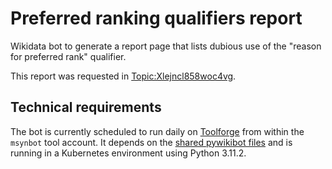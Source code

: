 # Preferred ranking qualifiers report
Wikidata bot to generate a report page that lists dubious use of the "reason for preferred rank" qualifier.

This report was requested in [Topic:Xlejncl858woc4vg](https://www.wikidata.org/wiki/Topic:Xlejncl858woc4vg).

## Technical requirements
The bot is currently scheduled to run daily on [Toolforge](https://wikitech.wikimedia.org/wiki/Portal:Toolforge) from within the `msynbot` tool account. It depends on the [shared pywikibot files](https://wikitech.wikimedia.org/wiki/Help:Toolforge/Pywikibot#Using_the_shared_Pywikibot_files_(recommended_setup)) and is running in a Kubernetes environment using Python 3.11.2.
